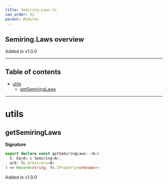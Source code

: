 ```yaml
---
title: Semiring.Laws.ts
nav_order: 52
parent: Modules
---
```


## Semiring.Laws overview

Added in v1.0.0

---

<h2 class="text-delta">Table of contents</h2>

- [utils](#utils)
  - [getSemiringLaws](#getsemiringlaws)

---

# utils

## getSemiringLaws

**Signature**

```ts
export declare const getSemiringLaws: <A>(
  S: Eq<A> & Semiring<A>,
  arb: fc.Arbitrary<A>
) => Record<string, fc.IProperty<unknown>>
```

Added in v1.0.0
